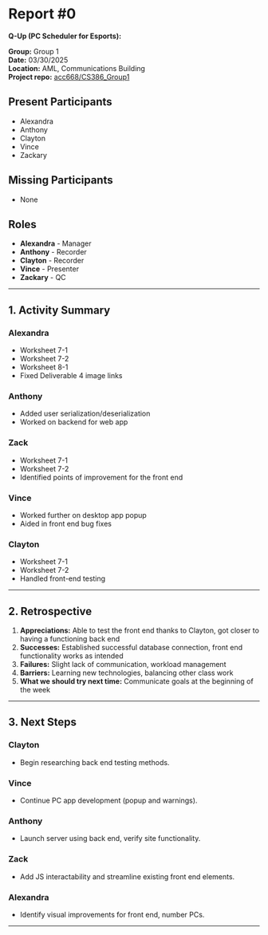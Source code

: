 # Report #0

**Q-Up (PC Scheduler for Esports):**

**Group:** Group 1  
**Date:** 03/30/2025  
**Location:** AML, Communications Building  
**Project repo:** [acc668/CS386_Group1](https://github.com/acc668/CS386_Group1)  

## Present Participants
- Alexandra
- Anthony
- Clayton
- Vince
- Zackary

## Missing Participants
- None

## Roles
- **Alexandra** - Manager
- **Anthony** - Recorder
- **Clayton** - Recorder
- **Vince** - Presenter
- **Zackary** - QC

---

## 1. Activity Summary

### Alexandra
- Worksheet 7-1
- Worksheet 7-2
- Worksheet 8-1
- Fixed Deliverable 4 image links
  

### Anthony
- Added user serialization/deserialization
- Worked on backend for web app

### Zack
- Worksheet 7-1
- Worksheet 7-2
- Identified points of improvement for the front end
  
### Vince
- Worked further on desktop app popup
- Aided in front end bug fixes

### Clayton
- Worksheet 7-1
- Worksheet 7-2
- Handled front-end testing

---

## 2. Retrospective

1. **Appreciations:** Able to test the front end thanks to Clayton, got closer to having a functioning back end
2. **Successes:** Established successful database connection, front end functionality works as intended
3. **Failures:** Slight lack of communication, workload management
4. **Barriers:** Learning new technologies, balancing other class work
5. **What we should try next time:** Communicate goals at the beginning of the week

---

## 3. Next Steps

### Clayton
- Begin researching back end testing methods.

### Vince
- Continue PC app development (popup and warnings).

### Anthony
- Launch server using back end, verify site functionality. 

### Zack
- Add JS interactability and streamline existing front end elements.

### Alexandra
- Identify visual improvements for front end, number PCs.

---
